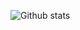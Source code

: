 ![Github stats](https://github-readme-stats.vercel.app/api?username=prashanna1992&theme=highcontrast&show_icons=true&count_private=true)
